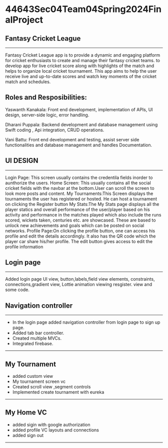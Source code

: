 # 44643Sec04Team04Spring2024FinalProject

## **Fantasy Cricket League**
---
Fantasy Cricket League app is to provide a dynamic and engaging platform for cricket enthusiasts to create and manage their fantasy cricket teams. to develop app for live cricket score along with highlights of the match and helps to organize local cricket tournament. This app aims to help the user receive live and up-to-date scores and watch key moments of the cricket match and schedules.

**Roles and Resposibilities:**
---
Yaswanth Kanakala: Front end development, implementation of APIs, UI design, server-side logic, error handling.

Dharani Puppala: Backend development and database management using Swift coding , Api integration, CRUD operations.

Vani Battu: Front end development and testing, assist server side functionalities and database management and handles Documentation.

## **UI DESIGN**
---
Login Page: This screen usually contains the credentila fields inorder to aunthorize the users.
Home Screen: This usually contains all the social cricket fields with the navbar at the bottom.User can scroll the screen to look more posts and content.
My Tournaments:This Screen displays the tournaments the user has registered or hosted. He can host a tournament on clicking the Register button
My Stats:The My Stats page displays all the player statics and overall performance of the user/player based on his activity and performance in the matches played which also include the runs scored, wickets taken, centuries etc. are showcased. These are based to unlock new achievements and goals which can be posted on social networks.
Profile Page:On clicking the profile button, one can access his profile and edit the details accordingly. It also has the QR code which the player car share his/her profile. The edit button gives access to edit the profile information

## **Login page**
---
Added login page UI view, button,labels,field view elements, constraints, connections,gradient view, Lottie animation viewing resgister. view and some code.

##  **Navigation controller**
---
* In the login page added navigation controller  from login page to sign up page. 
* Added tab bar controller.
* Created multiple MVCs. 
* Integrated firebase.
---
## **My Tournament**
* added custom view
* My tournament screen vc
* Created scroll view ,segment controls
* Implemented create tournament with eureka
---
## **My  Home VC**
* added sigin with google authorization
* added profile VC layouts and connections
* added sign out
---
